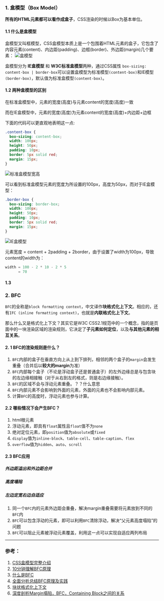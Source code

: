 ### 1. 盒模型（Box Model）
**所有的HTML元素都可以看作成盒子**，CSS渲染的时候以Box为基本单位。

#### 1.1 什么是盒模型
盒模型又叫框模型，CSS盒模型本质上是一个包围着HTML元素的盒子，它包含了内容元素(content)、内边距(padding)、边框(border)、外边距(margin)几个要素：
![盒模型](https://www.runoob.com/images/box-model.gif)

盒模型分为 **IE盒模型** 和 **W3C标准盒模型**两种，通过CSS属性 `box-sizing: content-box | border-box`可以设置盒模型为标准模型`(content-box)`和IE模型`(border-box)`，默认值为标准盒模型`(content-box)`。

#### 1.2 两种盒模型的区别
在标准盒模型中，元素的宽度(高度)与元素content的宽度(高度)一致

而在IE盒模型中，元素的宽度(高度)为元素content的宽度(高度)+内边距+边框

下面的代码可以更直观地表明这一点:
```css
.content-box {
  box-sizing: content-box;
  width: 100px;
  height: 50px;
  padding: 10px;
  border: 5px solid red;
  margin: 15px;
}
```

![标准盒模型宽高](https://upload-images.jianshu.io/upload_images/79178-f0a78b1c458cf16e.png?imageMogr2/auto-orient/strip%7CimageView2/2/w/1240)

可以看到标准盒模型元素的宽度为所设置的100px，高度为50px，而对于IE盒模型：
```css
.border-box {
  box-sizing: border-box;
  width: 100px;
  height: 50px;
  padding: 10px;
  border: 5px solid red;
  margin: 15px;
}
```
![IE盒模型](https://upload-images.jianshu.io/upload_images/79178-15ee23e259ba96a1.png?imageMogr2/auto-orient/strip%7CimageView2/2/w/1240)

元素宽度 = content + 2padding + 2border，由于设置了width为100px，导致content的width为：
```js
width = 100 - 2 * 10 - 2 * 5
      = 70
```

#### 1.3


### 2. BFC
`BFC`的全称是`block formatting context`，中文译作**块格式化上下文**。相应的，还有`IFC (inline formatting context)`，也就是**内联格式化上下文**。

那么什么又是格式化上下文？其实它是W3C CSS2.1规范中的一个概念，指的是页面中的一块渲染区域的渲染规则，它决定了**子元素如何定位**，以及**与其他元素的相互关系**。

#### 2. 1 BFC的渲染规则是什么？
1. `BFC`内部的盒子在垂直方向上从上到下排列，相邻的两个盒子的`margin`会发生重叠（合并后以**较大的margin**为准）
2. `BFC`内部每个盒子（不论是浮动盒子还是普通盒子）的左外边缘总是与包含块的左边缘相接触（对于从右到左的格式，则是右边缘接触）。
3. `BFC`的区域不会与浮动元素重叠。？？什么意思
4. `BFC`内部元素不会影响到外面的元素，外面的元素也不会影响内部元素。
5. 计算`BFC`的高度时，浮动元素也参与计算。

#### 2.2 哪些情况下会产生BFC？
1. html根元素
2. 浮动元素，即具有`float`属性且`float`值不为`none`
3. 绝对定位元素，即`position`值为`absolute`或`fixed`
4. `display`值为`inline-block`、`table-cell`、`table-caption`、`flex`
5. `overflow`值为`hidden`、`auto`、`scroll`

#### 2.3 BFC应用
##### 外边距溢出和外边距合并

##### 高度塌陷

##### 左边定宽右边自适应


1. 同一个`BFC`内的元素外边距会重叠，解决margin重叠需要将元素放到不同的`BFC`内
2. `BFC`可以包含浮动的元素，即可以利用`BFC`清除浮动，解决“父元素高度塌陷”的问题
3. `BFC`可以阻止元素被浮动元素覆盖，利用这一点可以实现自适应两列布局

___
### 参考：
1. [CSS盒模型完整介绍](https://segmentfault.com/a/1190000013069516)
2. [10分钟理解BFC原理](https://zhuanlan.zhihu.com/p/25321647)
3. [什么是BFC](https://github.com/YvetteLau/Step-By-Step/issues/15)
4. [全面分析总结BFC原理及实践](https://segmentfault.com/a/1190000021924606)
5. [块状格式化上下文](https://developer.mozilla.org/zh-CN/docs/Web/Guide/CSS/Block_formatting_context)
6. [深度剖析Margin塌陷，BFC，Containing Block之间的关系](https://zhuanlan.zhihu.com/p/30168984)

